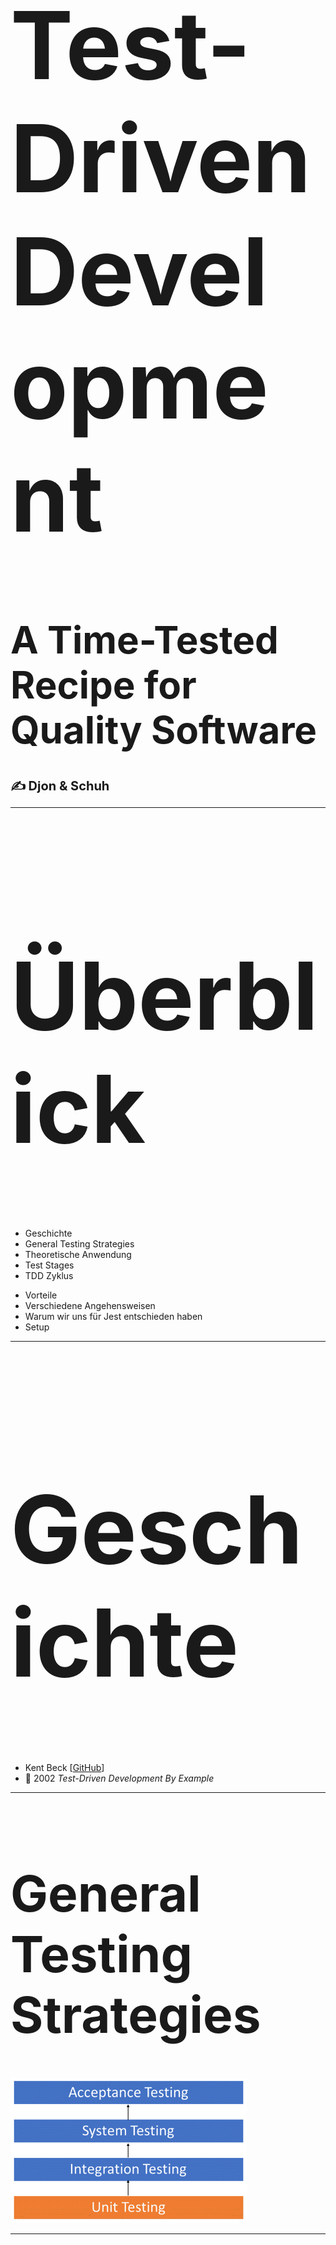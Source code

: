 <h1 style="font-size: 150px;">Test-Driven Development</h1>
<h1 style="font-size: 60px;">A Time-Tested Recipe for Quality Software</h1>
<h1 style="font-size: 20px; ">✍️ Djon & Schuh</h1>

---

<h1 style="font-size: 150px;">Überblick</h1>


</section>

</section>

<section data-markdown>

- Geschichte
- General Testing Strategies
- Theoretische Anwendung
- Test Stages
- TDD Zyklus
</section>

<section data-markdown>

- Vorteile
- Verschiedene Angehensweisen
- Warum wir uns für Jest entschieden haben
- Setup
</section>



---

<h1 style="font-size: 150px;">Geschichte</h1>

- Kent Beck [[GitHub](https://github.com/KentBeck)]
- 📖 2002 _Test-Driven Development By Example_

---

<h1 style="font-size: 80px;">General Testing Strategies</h1>

<img width="75%" src="./assets/testing.png" alt="drawing"/>

---

<h1 style="font-size: 120px;">Theoretische Anwendung</h1>
<h1 style="font-size: 60px;">3 Schritte des TDD</h1>

---

<h1 style="font-size: 90px;">The “RED TEST” Stage</h1>

- Implementierung eines fehlschlagenden Tests

---

<h1 style="font-size: 90px;">The “GREEN TEST” stage</h1>

- So wenig Code wie möglich schreiben
  
---

<h1 style="font-size: 90px;">The Refactoring Stage</h1>

- Refaktorieren des neuen Codes
  
---

<img width="75%" src="./assets/TDD_diagram.png" alt="drawing"/>

---

<h1 style="font-size: 100px;">The pleasant side effects of TDD</h1>

_**TDD is a code design technique, not a testing technique. The resulting tests are, in fact, “only a pleasant side effect.”**_

---

<h1 style="font-size: 100px;">Die Vorteile von TDD</h1>

</section>
<section>
</section>

<section>
Gewährleistung der Integrität
</section>
<section>
Steigerung der Produktivität durch klare Zielsetzung
</section>
<section>
Kann als Vertragsbasis mit Endkunden dienen
</section>

---

<h1 style="font-size: 150px;">The Different Styles Of TDD</h1>

---

### JEST

---

<section>
<h2>Warum wir uns für Jest entschieden haben</h2>
</section>

<section> 
<h2>a breeze to set up</h2>

- sehr einfach aufzusetzen
- wird in create-react-app mitgeliefert

</section>


<section data-markdown>

## blazingly fast

  </section>

<section data-markdown>

### comes with batteries included

  </section>



<section data-markdown>

### TypeScript support

  </section>



<section data-markdown>

### Jest has got you covered
Jest has built-in coverage reports. 

  </section>



---

## Coding Example

<a href="www.google.com">GithubLink to code along</a>

---